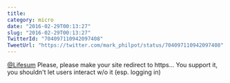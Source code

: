 ```yaml
---
title: 
category: micro
date: "2016-02-29T00:13:27"
slug: "2016-02-29T00:13:27"
TwitterId: "704097110942097408"
TweetUrl: "https://twitter.com/mark_philpot/status/704097110942097408"
---
```


[@Lifesum](https://twitter.com/Lifesum) Please, please make your site redirect
to https... You support it, you shouldn't let users interact w/o it (esp.
logging in)
